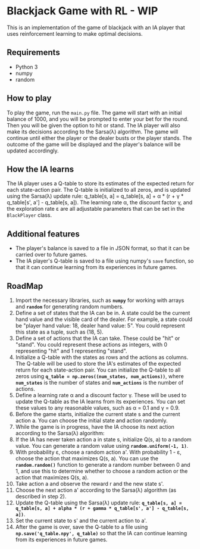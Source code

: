 Blackjack Game with RL - WIP 
======================

This is an implementation of the game of blackjack with an IA player that uses reinforcement learning to make optimal decisions.

Requirements
------------

-   Python 3
-   numpy
-   random

How to play
-----------

To play the game, run the `main.py` file. The game will start with an initial balance of 1000, and you will be prompted to enter your bet for the round. Then you will be given the option to hit or stand. The IA player will also make its decisions according to the Sarsa(λ) algorithm. The game will continue until either the player or the dealer busts or the player stands. The outcome of the game will be displayed and the player's balance will be updated accordingly.

How the IA learns
-----------------

The IA player uses a Q-table to store its estimates of the expected return for each state-action pair. The Q-table is initialized to all zeros, and is updated using the Sarsa(λ) update rule: q_table[s, a] = q_table[s, a] + α * (r + γ * q_table[s', a'] - q_table[s, a]). The learning rate α, the discount factor γ, and the exploration rate ε are all adjustable parameters that can be set in the `BlackPlayer` class.

Additional features
-------------------

-   The player's balance is saved to a file in JSON format, so that it can be carried over to future games.
-   The IA player's Q-table is saved to a file using numpy's `save` function, so that it can continue learning from its experiences in future games.


RoadMap
---------

1. Import the necessary libraries, such as **`numpy`** for working with arrays and **`random`** for generating random numbers.
2. Define a set of states that the IA can be in. A state could be the current hand value and the visible card of the dealer. For example, a state could be "player hand value: 18, dealer hand value: 5". You could represent this state as a tuple, such as (18, 5).
3. Define a set of actions that the IA can take. These could be "hit" or "stand". You could represent these actions as integers, with 0 representing "hit" and 1 representing "stand".
4. Initialize a Q-table with the states as rows and the actions as columns. The Q-table will be used to store the IA's estimates of the expected return for each state-action pair. You can initialize the Q-table to all zeros using **`q_table = np.zeros((num_states, num_actions))`**, where **`num_states`** is the number of states and **`num_actions`** is the number of actions.
5. Define a learning rate α and a discount factor γ. These will be used to update the Q-table as the IA learns from its experiences. You can set these values to any reasonable values, such as α = 0.1 and γ = 0.9.
6. Before the game starts, initialize the current state s and the current action a. You can choose the initial state and action randomly.
7. While the game is in progress, have the IA choose its next action according to the Sarsa(λ) algorithm:
8. If the IA has never taken action a in state s, initialize Q(s, a) to a random value. You can generate a random value using **`random.uniform(-1, 1)`**.
9. With probability ε, choose a random action a'. With probability 1 - ε, choose the action that maximizes Q(s, a). You can use the **`random.random()`** function to generate a random number between 0 and 1, and use this to determine whether to choose a random action or the action that maximizes Q(s, a).
10. Take action a and observe the reward r and the new state s'.
11. Choose the next action a' according to the Sarsa(λ) algorithm (as described in step 2).
12. Update the Q-table using the Sarsa(λ) update rule: **`q_table[s, a] = q_table[s, a] + alpha * (r + gamma * q_table[s', a'] - q_table[s, a])`**.
13. Set the current state to s' and the current action to a'.
14. After the game is over, save the Q-table to a file using **`np.save('q_table.npy', q_table)`** so that the IA can continue learning from its experiences in future games.
